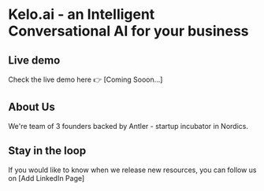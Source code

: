 # Kelo.ai - an Intelligent Conversational AI for your business

## Live demo

Check the live demo here 👉️ [Coming Sooon...]


## About Us

We're team of 3 founders backed by Antler - startup incubator in Nordics.

## Stay in the loop

If you would like to know when we release new resources, you can follow us on [Add LinkedIn Page]
